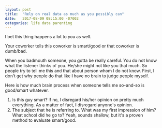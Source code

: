 ```yaml
---
layout: post
title:  "Rely on real data as much as you possibly can"
date:   2017-08-09 08:15:00 -07002
categories: life data parenting
---
```


I bet this thing happens a lot to you as well.

Your coworker tells this coworker is smart/good or that coworker is dumb/bad.

When you badmouth someone, you gotta be really careful. You do not know what the listener thinks of you. He/she might not like you that much. So people try to tell me this and that about person whom I do not know. First, I don't get why people do that like I have no brain to judge people myself.

Here is how much brain process when someone tells me so-and-so is good/smart whatever.

1. Is this guy smart? If no, I disregard his/her opinion on pretty much everything. As a matter of fact, I disregard anyone's opinion.
2. The subject that he is referring to. What was my first impression of him? What school did he go to? Yeah, sounds shallow, but it's a proven method to evaluate smart/good.